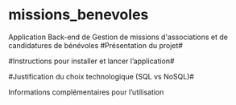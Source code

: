# missions_benevoles
Application Back-end de Gestion de missions d'associations et de candidatures de bénévoles
#Présentation du projet#

#Instructions pour installer et lancer lʼapplication#

#Justification du choix technologique SQL vs NoSQL#

Informations complémentaires pour lʼutilisation
